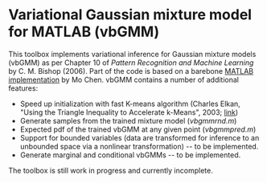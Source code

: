 # Variational Gaussian mixture model for MATLAB (vbGMM)

This toolbox implements variational inference for Gaussian mixture models (vbGMM) as per Chapter 10 of *Pattern Recognition and Machine
 Learning* by C. M. Bishop (2006). Part of the code is based on a barebone [MATLAB  implementation](http://www.mathworks.com/matlabcentral/fileexchange/35362-variational-bayesian-inference-for-gaussian-mixture-model) by Mo Chen. vbGMM contains a number of additional features:
 
 - Speed up initialization with fast K-means algorithm (Charles Elkan, "Using the Triangle Inequality to Accelerate k-Means", 2003; [link](http://citeseerx.ist.psu.edu/viewdoc/summary?doi=10.1.1.14.8422))
 - Generate samples from the trained mixture model (*vbgmmrnd.m*)
 - Expected pdf of the trained vbGMM at any given point (*vbgmmpred.m*)
 - Support for bounded variables (data are transformed for inference to an unbounded space via a nonlinear transformation) -- to be implemented.
 - Generate marginal and conditional vbGMMs -- to be implemented.
 
The toolbox is still work in progress and currently incomplete.
